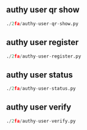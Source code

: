 
## authy user qr show
```python
./2fa/authy-user-qr-show.py
```


## authy user register
```python
./2fa/authy-user-register.py
```


## authy user status
```python
./2fa/authy-user-status.py
```


## authy user verify
```python
./2fa/authy-user-verify.py
```

